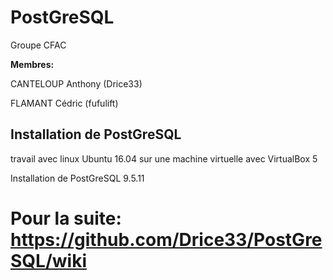 # PostGreSQL
Groupe CFAC 

<b> Membres: </b>
 
CANTELOUP Anthony (Drice33) 
 
FLAMANT Cédric (fufulift)
 
## Installation de PostGreSQL
travail avec linux Ubuntu 16.04 sur une machine virtuelle avec VirtualBox 5

Installation de PostGreSQL 9.5.11

# Pour la suite: https://github.com/Drice33/PostGreSQL/wiki
